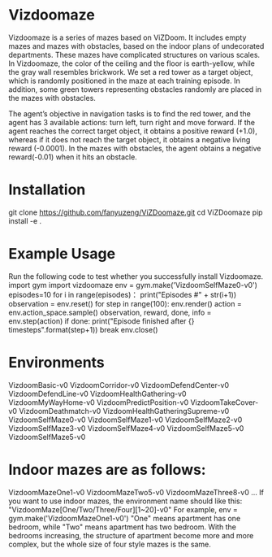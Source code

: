 
# Vizdoomaze
Vizdoomaze is a series of mazes based on ViZDoom. It includes empty mazes and mazes with obstacles, based on the indoor plans of undecorated departments. These mazes have complicated structures on various scales. In Vizdoomaze, the color of the ceiling and the floor is earth-yellow, while the gray wall resembles brickwork. We set a red tower as a target object, which is randomly positioned in the maze at each training episode. In addition, some green towers representing obstacles randomly are placed in the mazes with obstacles. 

The agent’s objective in navigation tasks is to find the red tower, and the agent has 3 available actions: turn left, turn right and move forward. If the agent reaches the correct target object, it obtains a positive reward (+1.0), whereas if it does not reach the target object, it obtains a negative living reward (-0.0001). In the mazes with obstacles, the agent obtains a negative reward(-0.01) when it hits an obstacle.



# Installation
git clone https://github.com/fanyuzeng/ViZDoomaze.git
cd ViZDoomaze 
pip install -e .

# Example Usage
Run the following code to test whether you successfully install Vizdoomaze.
import gym import vizdoomaze env = gym.make('VizdoomSelfMaze0-v0') episodes=10 for i in range(episodes)： print("Episodes #" + str(i+1)) observation = env.reset() for step in range(100): env.render() action = env.action_space.sample() observation, reward, done, info = env.step(action) if done: print("Episode finished after {} timesteps".format(step+1)) break env.close()

# Environments
VizdoomBasic-v0 VizdoomCorridor-v0  VizdoomDefendCenter-v0  VizdoomDefendLine-v0  VizdoomHealthGathering-v0  VizdoomMyWayHome-v0  VizdoomPredictPosition-v0   VizdoomTakeCover-v0  VizdoomDeathmatch-v0  VizdoomHealthGatheringSupreme-v0  VizdoomSelfMaze0-v0  VizdoomSelfMaze1-v0  VizdoomSelfMaze2-v0  VizdoomSelfMaze3-v0   VizdoomSelfMaze4-v0  VizdoomSelfMaze5-v0  VizdoomSelfMaze5-v0

# Indoor mazes are as follows:
VizdoomMazeOne1-v0 VizdoomMazeTwo5-v0 VizdoomMazeThree8-v0 ...
If you want to use indoor mazes, the environment name should like this: "VizdoomMaze[One/Two/Three/Four][1~20]-v0"
For example,
env = gym.make('VizdoomMazeOne1-v0')
"One" means apartment has one bedroom, while "Two" means apartment has two bedroom.
With the bedrooms increasing, the structure of apartment become more and more complex, but the whole size of four style mazes is the same.

